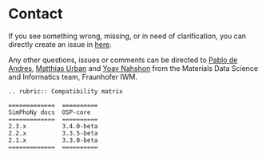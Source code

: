 # Contact
If you see something wrong, missing, or in need of clarification, you can directly
create an issue in [here](https://github.com/simphony/docs/issues).

Any other questions, issues or comments can be directed to [Pablo de Andres](mailto:pablo.de.andres@iwm.fraunhofer.de),
[Matthias Urban](mailto:matthias.urban@iwm.fraunhofer.de)  and
[Yoav Nahshon](mailto:yoav.nahshon@iwm.fraunhofer.de)
from the Materials Data Science and Informatics team, Fraunhofer IWM.

```eval_rst
.. rubric:: Compatibility matrix

=============  ==========
SimPhoNy docs  OSP-core  
=============  ==========
2.3.x          3.4.0-beta
2.2.x          3.3.5-beta
2.1.x          3.3.0-beta
=============  ==========
```